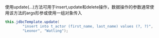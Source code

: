 使用update\(...\)方法可用于insert,update和delete操作，数据操作的参数通常使用该方法的args形参或使用一组对象传入

```java
this.jdbcTemplate.update(
        "insert into t_actor (first_name, last_name) values (?, ?)",
        "Leonor", "Watling");
```



